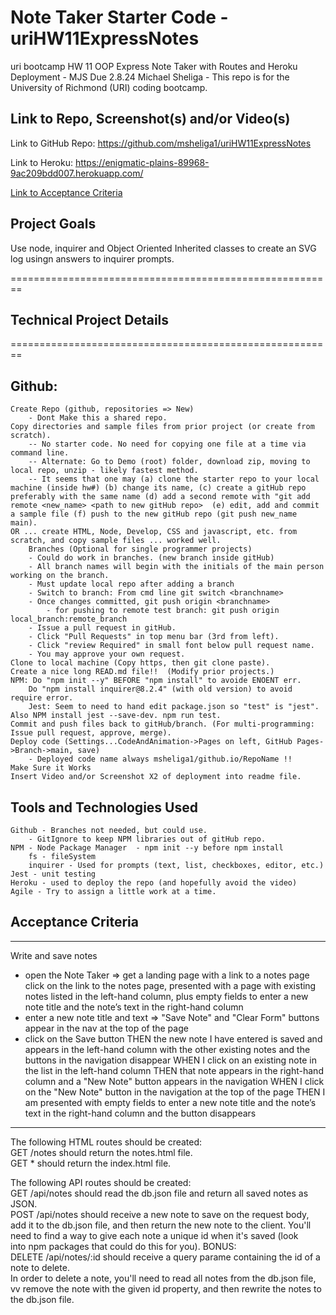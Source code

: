 # Note Taker Starter Code - uriHW11ExpressNotes
uri bootcamp HW 11 OOP Express Note Taker with Routes and Heroku Deployment - MJS Due 2.8.24
Michael Sheliga - This repo is for the University of Richmond (URI) coding bootcamp.   

## Link to Repo, Screenshot(s) and/or Video(s)
Link to GitHub Repo: https://github.com/msheliga1/uriHW11ExpressNotes      
<!---  Link to deployed github.io site. https://msheliga1.github.io/uriHW9NodeReadmeGen --->  
Link to Heroku: https://enigmatic-plains-89968-9ac209bdd007.herokuapp.com/  
<!-- Link to Video on Google Drive: https://drive.google.com/file/d/1nLvEaC9at3JhJc0knj-ZJ8N_nNKHrIT9/view?usp=sharing -->    

[Link to Acceptance Criteria ](#acceptance-criteria)   

## Project Goals     
Use node, inquirer and Object Oriented Inherited classes  to create an SVG log usingn answers to inquirer prompts.  

========================================================   
## Technical Project Details    
========================================================    
## Github:   
    Create Repo (github, repositories => New)   
        - Dont Make this a shared repo.  
    Copy directories and sample files from prior project (or create from scratch).  
        -- No starter code. No need for copying one file at a time via command line.  
        -- Alternate: Go to Demo (root) folder, download zip, moving to local repo, unzip - likely fastest method.     
        -- It seems that one may (a) clone the starter repo to your local machine (inside hw#) (b) change its name, (c) create a gitHub repo preferably with the same name (d) add a second remote with "git add remote <new_name> <path to new gitHub repo>  (e) edit, add and commit a sample file (f) push to the new gitHub repo (git push new_name main). 
    OR ... create HTML, Node, Develop, CSS and javascript, etc. from scratch, and copy sample files ... worked well.
        Branches (Optional for single programmer projects)  
        - Could do work in branches. (new branch inside gitHub)    
        - All branch names will begin with the initials of the main person working on the branch.  
        - Must update local repo after adding a branch  
        - Switch to branch: From cmd line git switch <branchname>   
        - Once changes committed, git push origin <branchname>  
            - for pushing to remote test branch: git push origin local_branch:remote_branch  
        - Issue a pull request in gitHub.  
        - Click "Pull Requests" in top menu bar (3rd from left).  
        - Click "review Required" in small font below pull request name.  
        - You may approve your own request.  
    Clone to local machine (Copy https, then git clone paste).    
    Create a nice long READ.md file!!  (Modify prior projects.)   
    NPM: Do "npm init --y" BEFORE "npm install" to avoide ENOENT err.
        Do "npm install inquirer@8.2.4" (with old version) to avoid require error.
        Jest: Seem to need to hand edit package.json so "test" is "jest".  Also NPM install jest --save-dev. npm run test.
    Commit and push files back to gitHub/branch. (For multi-programming: Issue pull request, approve, merge).  
    Deploy code (Settings...CodeAndAnimation->Pages on left, GitHub Pages->Branch->main, save)  
        - Deployed code name always msheliga1/github.io/RepoName !!  
    Make Sure it Works   
    Insert Video and/or Screenshot X2 of deployment into readme file. 
  
## Tools and Technologies Used   
    Github - Branches not needed, but could use.  
        - GitIgnore to keep NPM libraries out of gitHub repo.  
    NPM - Node Package Manager  - npm init --y before npm install
        fs - fileSystem    
        inquirer - Used for prompts (text, list, checkboxes, editor, etc.)   
    Jest - unit testing  
    Heroku - used to deploy the repo (and hopefully avoid the video)
    Agile - Try to assign a little work at a time.   

## Acceptance Criteria   
-----------------------   
Write and save notes
- open the Note Taker => get a landing page with a link to a notes page
click on the link to the notes page, presented with a page with existing notes listed in the left-hand column, plus empty fields to enter a new note title and the note’s text in the right-hand column
- enter a new note title and text => "Save Note" and "Clear Form" buttons appear in the nav at the top of the page
- click on the Save button THEN the new note I have entered is saved and appears in the left-hand column with the other existing notes and the buttons in the navigation disappear
WHEN I click on an existing note in the list in the left-hand column
    THEN that note appears in the right-hand column and a "New Note" button appears in the navigation
WHEN I click on the "New Note" button in the navigation at the top of the page
    THEN I am presented with empty fields to enter a new note title and the note’s text in the right-hand column and the button disappears   
-----------  
The following HTML routes should be created:  
    GET /notes should return the notes.html file.  
    GET * should return the index.html file.  
  
The following API routes should be created:  
    GET /api/notes should read the db.json file and return all saved notes as JSON.   
    POST /api/notes should receive a new note to save on the request body, add it to the db.json file, and then   return the new note to the client. You'll need to find a way to give each note a unique id when it's saved (look   
    into npm packages that could do this for you).
BONUS:   
    DELETE /api/notes/:id should receive a query parame containing the id of a note to delete.   
    In order to delete a note, you'll need to read all notes from the db.json file, vv
    remove the note with the given id property, and then rewrite the notes to the db.json file.
